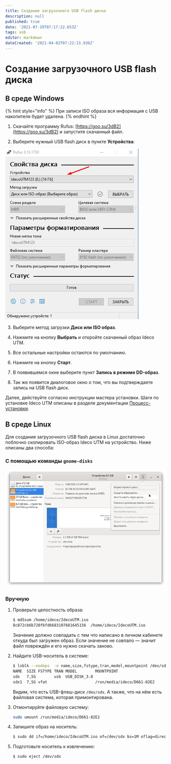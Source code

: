 ```yaml
---
title: Создание загрузочного USB flash диска
description: null
published: true
date: '2021-07-19T07:17:22.653Z'
tags: usb
editor: markdown
dateCreated: '2021-04-02T07:22:13.936Z'
---
```


# Создание загрузочного USB flash диска

## В среде Windows

{% hint style="info" %}
При записи ISO образа вся информация с USB накопителя будет удалена. 
{% endhint %}

1. Скачайте программу Rufus: [https://goo.su/3dB2](https://goo.su/3dB2) и запустите скачанный файл.

2. Выберите нужный USB flash диск в пункте **Устройства**:

![](.gitbook/assets/screenshot_1.png)

3. Выберите метод загрузки **Диск или ISO образ**.

4. Нажмите на кнопку **Выбрать** и откройте скачанный образ Ideco UTM.

5. Все остальные настройки остаются по умолчанию.

6. Нажмите на кнопку **Старт**.

7. В появившемся окне выберите пункт **Запись в режиме DD-образ**.

8. Так же появится диалоговое окно о том, что вы подтверждаете запись на USB flash диск.

Далее, действуйте согласно инструкции мастера установки. Шаги по установке Ideco UTM описаны в разделе документации [Процесс-установки](https://github.com/ideco-team/docsUTM/tree/c6fdc8e9437797db7478b8404ef059e57173d3af/Установка/Процесс-установки/README.md).

## В среде Linux

Для создания загрузочного USB flash диска в Linux достаточно поблочно скопировать ISO-образ Ideco UTM на устройство. Ниже описаны два способа:

### С помощью  команды `gnome-disks`

![](.gitbook/assets/gnome-disks3.png)

### Вручную

1. Проверьте целостность образа:

   ```bash
   $ md5sum /home/ideco/IdecoUTM.iso
   8c872cb6b720f6fd6683107681645156  /home/ideco/IdecoUTM.iso
   ```

   Значение должно совпадать с тем что написано в личном кабинете откуда был загружен образ. Если значение не совпало — значит файл повреждён и его нужно скачать заново.

2. Найдите USB-носитель в системе:

   ```bash
   $ lsblk --nodeps  -o name,size,fstype,tran,model,mountpoint /dev/sd*
   NAME  SIZE FSTYPE TRAN MODEL        MOUNTPOINT
   sdx   7,5G        usb  USB_DISK_3.0 
   sdx1  7,5G vfat                     /run/media/ideco/D661-82E2
   ```

   Видим, что есть USB-флеш-диск `/dev/sdx`. А также, что на нём есть файловая система, которая примонтирована.

3. Отмонтируйте файловую систему:

   ```bash
   sudo umount /run/media/ideco/D661-82E2
   ```

4. Запишите образ на носитель:

   ```bash
   $ sudo dd if=/home/ideco/IdecoUTM.iso of=/dev/sdx bs=1M oflag=direct status=progress
   ```

5. Подготовьте носитель к извлечению:

   ```text
   $ sudo eject /dev/sdx
   ```

